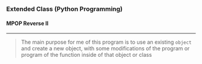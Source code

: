 ### Extended Class (Python Programming)
#### MPOP Reverse II
---
> The main purpose for me of this program is to use an existing `object` and create a new object, with some modifications of the program or program of the function inside of that object or class